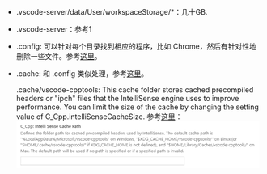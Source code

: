 - .vscode-server/data/User/workspaceStorage/*：几十GB.
- .vscode-server：参考1
- .config: 可以针对每个目录找到相应的程序，比如 Chrome，然后有针对性地删除一些文件。参考[这里](https://stackoverflow.com/questions/58453967/vscode-remote-ssh-vscode-server-taking-up-a-lot-of-space)。
- .cache: 和 .config 类似处理，参考[这里](https://superuser.com/questions/366771/what-does-cache-do-it-consumes-a-huge-disk-space)。

    .cache/vscode-cpptools: This cache folder stores cached precompiled headers or "ipch" files that the IntelliSense engine uses to improve performance. You can limit the size of the cache by changing the setting value of C_Cpp.intelliSenseCacheSize. 参考[这里](https://github.com/microsoft/vscode-cpptools/issues/6594)：
    ![C_Cpp.intelliSenseCacheSize](img/image.png)